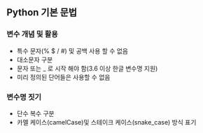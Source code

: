 ## Python 기본 문법

### 변수 개념 및 활용
- 특수 문자(% $ / #) 및 공백 사용 할 수 없음
- 대소문자 구분
- 문자 또는 _ 로 시작 해야 함(3.6 이상 한글 변수명 지원)
- 미리 정의된 단어들은 사용할 수 없음

### 변수명 짓기
- 단수 복수 구분
- 카멜 케이스(camelCase)및 스테이크 케이스(snake_case) 방식 표기

